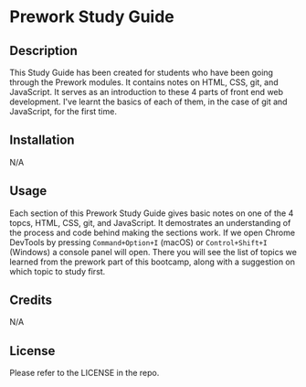 # Prework Study Guide

## Description

This Study Guide has been created for students who have been going through the Prework modules. It contains notes on HTML, CSS, git, and JavaScript. It serves as an introduction to these 4 parts of front end web development. I've learnt the basics of each of them, in the case of git and JavaScript, for the first time.

## Installation

N/A

## Usage

Each section of this Prework Study Guide gives basic notes on one of the 4 topcs, HTML, CSS, git, and JavaScript. It demostrates an understanding of the process and code behind making the sections work. If we open Chrome  DevTools by pressing `Command+Option+I` (macOS) or `Control+Shift+I` (Windows) a console panel will open. There you will see the list of topics we learned from the prework part of this bootcamp, along with a suggestion on which topic to study first.

## Credits

N/A

## License

Please refer to the LICENSE in the repo.